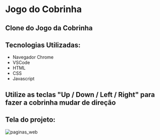 # Jogo do Cobrinha

## Clone do Jogo da Cobrinha

## Tecnologias Utilizadas:
* Navegador Chrome
* VSCode
* HTML
* CSS
* Javascript

## Utilize as teclas "Up / Down / Left / Right" para fazer a cobrinha mudar de direção

## Tela do projeto:

![paginas_web](https://github.com/claudineinobrega/JogoCobrinha/game.png) 
